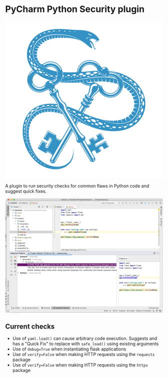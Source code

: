 # PyCharm Python Security plugin

![](src/main/resources/META-INF/pluginIcon.svg)

A plugin to run security checks for common flaws in Python code and suggest quick fixes.

![](src/main/resources/META-INF/screenshot.png)

## Current checks

* Use of `yaml.load()` can cause arbitrary code execution. Suggests and has a "Quick Fix" to replace with `safe_load()` using existing arguments
* Use of `debug=True` when instantiating flask applications
* Use of `verify=False` when making HTTP requests using the `requests` package
* Use of `verify=False` when making HTTP requests using the `httpx` package

